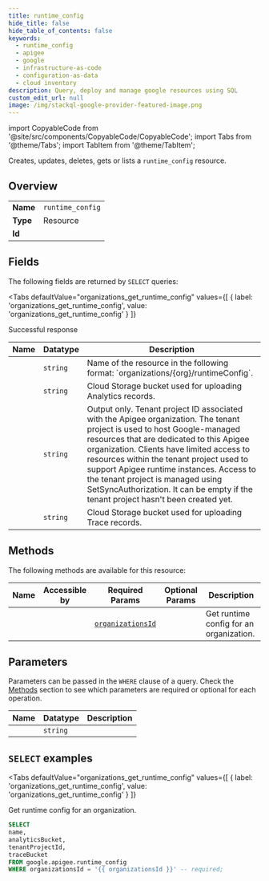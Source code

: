 ```yaml
--- 
title: runtime_config
hide_title: false
hide_table_of_contents: false
keywords:
  - runtime_config
  - apigee
  - google
  - infrastructure-as-code
  - configuration-as-data
  - cloud inventory
description: Query, deploy and manage google resources using SQL
custom_edit_url: null
image: /img/stackql-google-provider-featured-image.png
---
```


import CopyableCode from '@site/src/components/CopyableCode/CopyableCode';
import Tabs from '@theme/Tabs';
import TabItem from '@theme/TabItem';

Creates, updates, deletes, gets or lists a <code>runtime_config</code> resource.

## Overview
<table><tbody>
<tr><td><b>Name</b></td><td><code>runtime_config</code></td></tr>
<tr><td><b>Type</b></td><td>Resource</td></tr>
<tr><td><b>Id</b></td><td><CopyableCode code="google.apigee.runtime_config" /></td></tr>
</tbody></table>

## Fields

The following fields are returned by `SELECT` queries:

<Tabs
    defaultValue="organizations_get_runtime_config"
    values={[
        { label: 'organizations_get_runtime_config', value: 'organizations_get_runtime_config' }
    ]}
>
<TabItem value="organizations_get_runtime_config">

Successful response

<table>
<thead>
    <tr>
    <th>Name</th>
    <th>Datatype</th>
    <th>Description</th>
    </tr>
</thead>
<tbody>
<tr>
    <td><CopyableCode code="name" /></td>
    <td><code>string</code></td>
    <td>Name of the resource in the following format: `organizations/&#123;org&#125;/runtimeConfig`.</td>
</tr>
<tr>
    <td><CopyableCode code="analyticsBucket" /></td>
    <td><code>string</code></td>
    <td>Cloud Storage bucket used for uploading Analytics records.</td>
</tr>
<tr>
    <td><CopyableCode code="tenantProjectId" /></td>
    <td><code>string</code></td>
    <td>Output only. Tenant project ID associated with the Apigee organization. The tenant project is used to host Google-managed resources that are dedicated to this Apigee organization. Clients have limited access to resources within the tenant project used to support Apigee runtime instances. Access to the tenant project is managed using SetSyncAuthorization. It can be empty if the tenant project hasn't been created yet.</td>
</tr>
<tr>
    <td><CopyableCode code="traceBucket" /></td>
    <td><code>string</code></td>
    <td>Cloud Storage bucket used for uploading Trace records.</td>
</tr>
</tbody>
</table>
</TabItem>
</Tabs>

## Methods

The following methods are available for this resource:

<table>
<thead>
    <tr>
    <th>Name</th>
    <th>Accessible by</th>
    <th>Required Params</th>
    <th>Optional Params</th>
    <th>Description</th>
    </tr>
</thead>
<tbody>
<tr>
    <td><a href="#organizations_get_runtime_config"><CopyableCode code="organizations_get_runtime_config" /></a></td>
    <td><CopyableCode code="select" /></td>
    <td><a href="#parameter-organizationsId"><code>organizationsId</code></a></td>
    <td></td>
    <td>Get runtime config for an organization.</td>
</tr>
</tbody>
</table>

## Parameters

Parameters can be passed in the `WHERE` clause of a query. Check the [Methods](#methods) section to see which parameters are required or optional for each operation.

<table>
<thead>
    <tr>
    <th>Name</th>
    <th>Datatype</th>
    <th>Description</th>
    </tr>
</thead>
<tbody>
<tr id="parameter-organizationsId">
    <td><CopyableCode code="organizationsId" /></td>
    <td><code>string</code></td>
    <td></td>
</tr>
</tbody>
</table>

## `SELECT` examples

<Tabs
    defaultValue="organizations_get_runtime_config"
    values={[
        { label: 'organizations_get_runtime_config', value: 'organizations_get_runtime_config' }
    ]}
>
<TabItem value="organizations_get_runtime_config">

Get runtime config for an organization.

```sql
SELECT
name,
analyticsBucket,
tenantProjectId,
traceBucket
FROM google.apigee.runtime_config
WHERE organizationsId = '{{ organizationsId }}' -- required;
```
</TabItem>
</Tabs>
